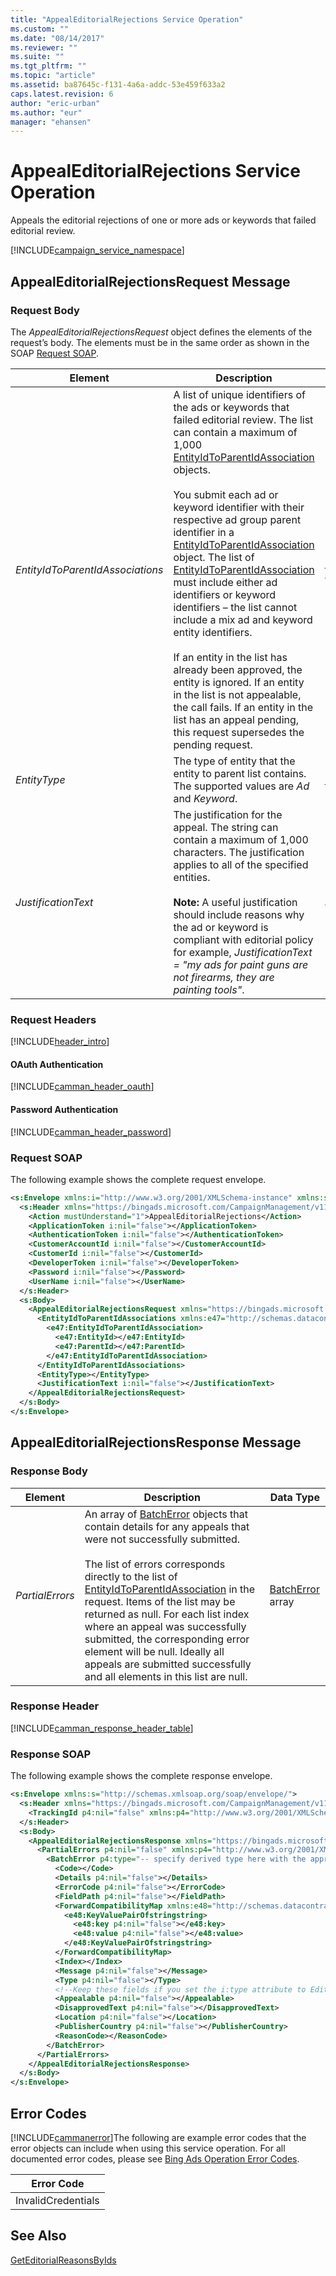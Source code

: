 ```yaml
---
title: "AppealEditorialRejections Service Operation"
ms.custom: ""
ms.date: "08/14/2017"
ms.reviewer: ""
ms.suite: ""
ms.tgt_pltfrm: ""
ms.topic: "article"
ms.assetid: ba87645c-f131-4a6a-addc-53e459f633a2
caps.latest.revision: 6
author: "eric-urban"
ms.author: "eur"
manager: "ehansen"
---
```

# AppealEditorialRejections Service Operation
Appeals the editorial rejections of one or more ads or keywords that failed editorial review.

[!INCLUDE[campaign_service_namespace](../campaign-api/includes/campaign-service-namespace.md)]

## <a name="request"></a>AppealEditorialRejectionsRequest Message

### Request Body
The *AppealEditorialRejectionsRequest* object defines the elements of the request’s body. The elements must be in the same order as shown in the SOAP [Request SOAP](#request_soap).

|Element|Description|Data Type|
|-----------|---------------|-------------|
|*EntityIdToParentIdAssociations*|A list of unique identifiers of the ads or keywords that failed editorial review. The list can contain a maximum of 1,000 [EntityIdToParentIdAssociation](../campaign-api/entityidtoparentidassociation-data-object.md) objects.<br /><br />You submit each ad or keyword identifier with their respective ad group parent identifier in a [EntityIdToParentIdAssociation](../campaign-api/entityidtoparentidassociation-data-object.md) object. The list of [EntityIdToParentIdAssociation](../campaign-api/entityidtoparentidassociation-data-object.md) must include either ad identifiers or keyword identifiers – the list cannot include a mix ad and keyword entity identifiers.<br /><br />If an entity in the list has already been approved, the entity is ignored. If an entity in the list is not appealable, the call fails. If an entity in the list has an appeal pending, this request supersedes the pending request.|[EntityIdToParentIdAssociation](../campaign-api/entityidtoparentidassociation-data-object.md) array|
|*EntityType*|The type of entity that the entity to parent list contains. The supported values are *Ad* and *Keyword*.|[EntityType](../campaign-api/entitytype-value-set.md)|
|*JustificationText*|The justification for the appeal. The string can contain a maximum of 1,000 characters. The justification applies to all of the specified entities.<br /><br />**Note:** A useful justification should include reasons why the ad or keyword is compliant with editorial policy for example, *JustificationText = "my ads for paint guns are not firearms, they are painting tools"*.|*string*|

### Request Headers
[!INCLUDE[header_intro](../campaign-api/includes/header-intro.md)]
#### OAuth Authentication
[!INCLUDE[camman_header_oauth](../campaign-api/includes/camman-header-oauth.md)]
#### Password Authentication
[!INCLUDE[camman_header_password](../campaign-api/includes/camman-header-password.md)]
### <a name="request_soap"></a>Request SOAP
The following example shows the complete request envelope.

```xml
<s:Envelope xmlns:i="http://www.w3.org/2001/XMLSchema-instance" xmlns:s="http://schemas.xmlsoap.org/soap/envelope/">
  <s:Header xmlns="https://bingads.microsoft.com/CampaignManagement/v11">
    <Action mustUnderstand="1">AppealEditorialRejections</Action>
    <ApplicationToken i:nil="false"></ApplicationToken>
    <AuthenticationToken i:nil="false"></AuthenticationToken>
    <CustomerAccountId i:nil="false"></CustomerAccountId>
    <CustomerId i:nil="false"></CustomerId>
    <DeveloperToken i:nil="false"></DeveloperToken>
    <Password i:nil="false"></Password>
    <UserName i:nil="false"></UserName>
  </s:Header>
  <s:Body>
    <AppealEditorialRejectionsRequest xmlns="https://bingads.microsoft.com/CampaignManagement/v11">
      <EntityIdToParentIdAssociations xmlns:e47="http://schemas.datacontract.org/2004/07/Microsoft.AdCenter.Advertiser.CampaignManagement.Api.DataContracts.V11" i:nil="false">
        <e47:EntityIdToParentIdAssociation>
          <e47:EntityId></e47:EntityId>
          <e47:ParentId></e47:ParentId>
        </e47:EntityIdToParentIdAssociation>
      </EntityIdToParentIdAssociations>
      <EntityType></EntityType>
      <JustificationText i:nil="false"></JustificationText>
    </AppealEditorialRejectionsRequest>
  </s:Body>
</s:Envelope>
```

## <a name="response"></a>AppealEditorialRejectionsResponse Message

### <a name="Body_Elements"></a>Response Body

|Element|Description|Data Type|
|-----------|---------------|-------------|
|*PartialErrors*|An array of [BatchError](../campaign-api/batcherror-data-object.md) objects that contain details for any appeals that were not successfully submitted.<br /><br />The list of errors corresponds directly to the list of [EntityIdToParentIdAssociation](../campaign-api/entityidtoparentidassociation-data-object.md) in the request. Items of the list may be returned as null. For each list index where an appeal was successfully submitted, the corresponding error element will be null. Ideally all appeals are submitted successfully and all elements in this list are null.|[BatchError](../campaign-api/batcherror-data-object.md) array|

### <a name="Header_Elements"></a>Response Header
[!INCLUDE[camman_response_header_table](../campaign-api/includes/camman-response-header-table.md)]
### Response SOAP
The following example shows the complete response envelope.

```xml
<s:Envelope xmlns:s="http://schemas.xmlsoap.org/soap/envelope/">
  <s:Header xmlns="https://bingads.microsoft.com/CampaignManagement/v11">
    <TrackingId p4:nil="false" xmlns:p4="http://www.w3.org/2001/XMLSchema-instance"></TrackingId>
  </s:Header>
  <s:Body>
    <AppealEditorialRejectionsResponse xmlns="https://bingads.microsoft.com/CampaignManagement/v11">
      <PartialErrors p4:nil="false" xmlns:p4="http://www.w3.org/2001/XMLSchema-instance">
        <BatchError p4:type="-- specify derived type here with the appropriate prefix --">
          <Code></Code>
          <Details p4:nil="false"></Details>
          <ErrorCode p4:nil="false"></ErrorCode>
          <FieldPath p4:nil="false"></FieldPath>
          <ForwardCompatibilityMap xmlns:e48="http://schemas.datacontract.org/2004/07/System.Collections.Generic" p4:nil="false">
            <e48:KeyValuePairOfstringstring>
              <e48:key p4:nil="false"></e48:key>
              <e48:value p4:nil="false"></e48:value>
            </e48:KeyValuePairOfstringstring>
          </ForwardCompatibilityMap>
          <Index></Index>
          <Message p4:nil="false"></Message>
          <Type p4:nil="false"></Type>
          <!--Keep these fields if you set the i:type attribute to EditorialError-->
          <Appealable p4:nil="false"></Appealable>
          <DisapprovedText p4:nil="false"></DisapprovedText>
          <Location p4:nil="false"></Location>
          <PublisherCountry p4:nil="false"></PublisherCountry>
          <ReasonCode></ReasonCode>
        </BatchError>
      </PartialErrors>
    </AppealEditorialRejectionsResponse>
  </s:Body>
</s:Envelope>
```

## <a name="errors"></a>Error Codes
[!INCLUDE[cammanerror](../campaign-api/includes/cammanerror.md)]The following are example  error codes that the error objects can include when using this service operation. For all documented error codes, please see [Bing Ads Operation Error Codes](http://go.microsoft.com/fwlink/?LinkId=511884).

|Error Code|
|--------------|
|InvalidCredentials|

## See Also
[GetEditorialReasonsByIds](../campaign-api/geteditorialreasonsbyids-service-operation.md)

